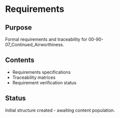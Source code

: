 # Requirements

## Purpose
Formal requirements and traceability for 00-90-07_Continued_Airworthiness.

## Contents
- Requirements specifications
- Traceability matrices
- Requirement verification status

## Status
Initial structure created - awaiting content population.
